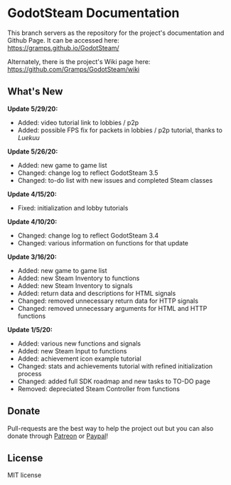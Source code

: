 # GodotSteam Documentation

This branch servers as the repository for the project's documentation and Github Page. It can be accessed here: https://gramps.github.io/GodotSteam/

Alternately, there is the project's Wiki page here: https://github.com/Gramps/GodotSteam/wiki

What's New
-------------
**Update 5/29/20:**
- Added: video tutorial link to lobbies / p2p
- Added: possible FPS fix for packets in lobbies / p2p tutorial, thanks to _Luekuu_

**Update 5/26/20:**
- Added: new game to game list
- Changed: change log to reflect GodotSteam 3.5
- Changed: to-do list with new issues and completed Steam classes

**Update 4/15/20:**
- Fixed: initialization and lobby tutorials

**Update 4/10/20:**
- Changed: change log to reflect GodotSteam 3.4
- Changed: various information on functions for that update

**Update 3/16/20:**
- Added: new game to game list
- Added: new Steam Inventory to functions
- Added: new Steam Inventory to signals
- Added: return data and descriptions for HTML signals
- Changed: removed unnecessary return data for HTTP signals
- Changed: removed unnecessary arguments for HTML and HTTP functions

**Update 1/5/20:**
- Added: various new functions and signals
- Added: new Steam Input to functions
- Added: achievement icon example tutorial
- Changed: stats and achievements tutorial with refined initialization process
- Changed: added full SDK roadmap and new tasks to TO-DO page
- Removed: depreciated Steam Controller from functions

Donate
-------------
Pull-requests are the best way to help the project out but you can also donate through [Patreon](https://patreon.com/coaguco) or [Paypal](https://www.paypal.me/sithlordkyle)!

License
-------------
MIT license